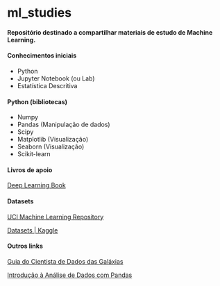 # ml_studies

#### Repositório destinado a compartilhar materiais de estudo de Machine Learning.

#### Conhecimentos iniciais

- Python
- Jupyter Notebook (ou Lab)
- Estatística Descritiva 

#### Python (bibliotecas)

- Numpy
- Pandas (Manipulação de dados)
- Scipy
- Matplotlib (Visualização)
- Seaborn (Visualização)
- Scikit-learn

#### Livros de apoio

<a href="http://deeplearningbook.com.br/">Deep Learning Book</a>

#### Datasets

<a href="http://archive.ics.uci.edu/ml/index.php">UCI Machine Learning Repository</a>

<a href="https://www.kaggle.com/datasets">Datasets | Kaggle</a>


#### Outros links

<a href="https://github.com/leportella/datascience-pizza">Guia do Cientista de Dados das Galáxias</a>

<a href="https://github.com/rafaelaprm/pydata_minicurso_pandas">Introdução à Análise de Dados com Pandas</a>
